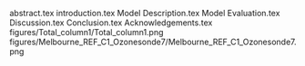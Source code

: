 abstract.tex
introduction.tex
Model Description.tex
Model Evaluation.tex
Discussion.tex
Conclusion.tex
Acknowledgements.tex
figures/Total_column1/Total_column1.png
figures/Melbourne_REF_C1_Ozonesonde7/Melbourne_REF_C1_Ozonesonde7.png
